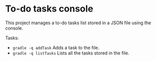 To-do tasks console
===================
This project manages a to-do tasks list stored in a JSON file using the console.

Tasks:
* ```gradle -q addTask``` Adds a task to the file.
* ```gradle -q listTasks``` Lists all the tasks stored in the file.